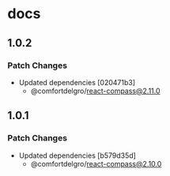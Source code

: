 # docs

## 1.0.2

### Patch Changes

- Updated dependencies [020471b3]
  - @comfortdelgro/react-compass@2.11.0

## 1.0.1

### Patch Changes

- Updated dependencies [b579d35d]
  - @comfortdelgro/react-compass@2.10.0
